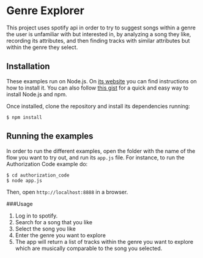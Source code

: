 # Genre Explorer

This project uses spotify api in order to try to suggest songs within a genre the user is unfamiliar with but interested in, by analyzing a song they like, recording its attributes, and then finding tracks with similar attributes but within the genre they select.


## Installation

These examples run on Node.js. On [its website](http://www.nodejs.org/download/) you can find instructions on how to install it. You can also follow [this gist](https://gist.github.com/isaacs/579814) for a quick and easy way to install Node.js and npm.

Once installed, clone the repository and install its dependencies running:

    $ npm install

## Running the examples
In order to run the different examples, open the folder with the name of the flow you want to try out, and run its `app.js` file. For instance, to run the Authorization Code example do:

    $ cd authorization_code
    $ node app.js

Then, open `http://localhost:8888` in a browser.

###Usage
1. Log in to spotify.
2. Search for a song that you like 
3. Select the song you like
4. Enter the genre you want to explore
5. The app will return a list of tracks within the genre you want to explore which are musically comparable to the song you selected. 
